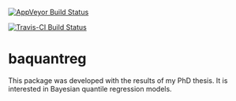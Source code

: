 [![AppVeyor Build Status](https://ci.appveyor.com/api/projects/status/github/brsantos/baquantreg?branch=master&svg=true)](https://ci.appveyor.com/project/brsantos/baquantreg)

[![Travis-CI Build Status](https://travis-ci.org/brsantos/baquantreg.svg?branch=master)](https://travis-ci.org/brsantos/baquantreg)

# baquantreg

This package was developed with the results of my PhD thesis. 
It is interested in Bayesian quantile regression models.
